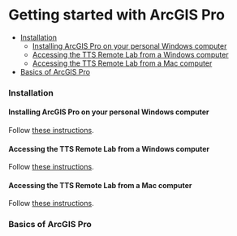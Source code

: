 # Getting started with ArcGIS Pro <!-- omit from toc -->

- [Installation](#installation)
  - [Installing ArcGIS Pro on your personal Windows computer](#installing-arcgis-pro-on-your-personal-windows-computer)
  - [Accessing the TTS Remote Lab from a Windows computer](#accessing-the-tts-remote-lab-from-a-windows-computer)
  - [Accessing the TTS Remote Lab from a Mac computer](#accessing-the-tts-remote-lab-from-a-mac-computer)
- [Basics of ArcGIS Pro](#basics-of-arcgis-pro)


### Installation

#### Installing ArcGIS Pro on your personal Windows computer

Follow [these instructions](./resources/Install%20ArcGIS%20Pro%20on%20your%20Windows%20Computer.pdf).

#### Accessing the TTS Remote Lab from a Windows computer

Follow [these instructions](./resources/Access%20the%20TTS%20Remote%20Lab%20on%20a%20Windows%20OS.pdf).

#### Accessing the TTS Remote Lab from a Mac computer

Follow [these instructions](./resources/Access%20the%20TTS%20Remote%20Lab%20on%20a%20MacOS.pdf).

### Basics of ArcGIS Pro

